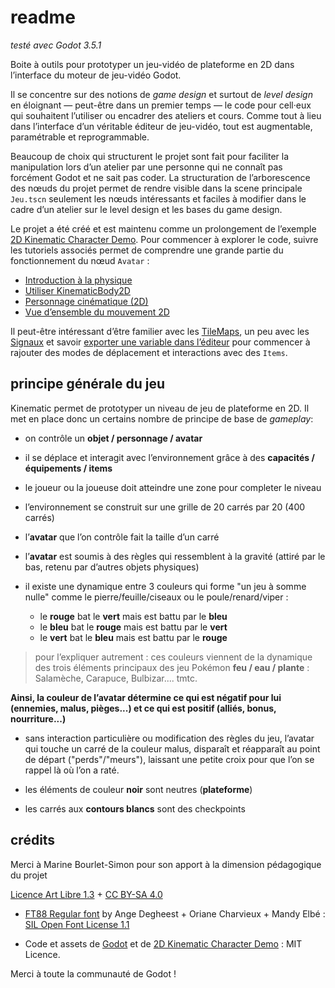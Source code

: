 # readme

*testé avec Godot 3.5.1*


Boite à outils pour prototyper un jeu-vidéo de plateforme en 2D dans l’interface du moteur de jeu-vidéo Godot.

Il se concentre sur des notions de *game design* et surtout de *level design* en éloignant — peut-être dans un premier temps — le code pour cell·eux qui souhaitent l’utiliser ou encadrer des ateliers et cours.
Comme tout à lieu dans l’interface d’un véritable éditeur de jeu-vidéo, tout est augmentable, paramétrable et reprogrammable.

Beaucoup de choix qui structurent le projet sont fait pour faciliter la manipulation lors d’un atelier par une personne qui ne connaît pas forcément Godot et ne sait pas coder. La structuration de l’arborescence des nœuds du projet permet de rendre visible dans la scene principale `Jeu.tscn` seulement les nœuds intéressants et faciles à modifier dans le cadre d’un atelier sur le level design et les bases du game design.

Le projet a été créé et est maintenu comme un prolongement de l’exemple [2D Kinematic Character Demo](https://godotengine.org/asset-library/asset/113). Pour commencer à explorer le code, suivre les tutoriels associés permet de comprendre une grande partie du fonctionnement du nœud `Avatar` :

- [Introduction à la physique](https://docs.godotengine.org/fr/stable/tutorials/physics/physics_introduction.html)
- [Utiliser KinematicBody2D](https://docs.godotengine.org/fr/stable/tutorials/physics/using_kinematic_body_2d.html)
- [Personnage cinématique (2D)](https://docs.godotengine.org/fr/stable/tutorials/physics/kinematic_character_2d.html)
- [Vue d’ensemble du mouvement 2D](https://docs.godotengine.org/fr/stable/tutorials/2d/2d_movement.html)

Il peut-être intéressant d’être familier avec les [TileMaps](https://docs.godotengine.org/fr/stable/tutorials/2d/using_tilemaps.html), un peu avec les [Signaux](https://docs.godotengine.org/fr/stable/getting_started/step_by_step/signals.html) et savoir [exporter une variable dans l’éditeur](https://docs.godotengine.org/fr/stable/tutorials/scripting/gdscript/gdscript_exports.html) pour commencer à rajouter des modes de déplacement et interactions avec des `Items`.

## principe générale du jeu

Kinematic permet de prototyper un niveau de jeu de plateforme en 2D. Il met en place donc un certains nombre de principe de base de *gameplay*:

- on contrôle un **objet / personnage / avatar**
- il se déplace et interagit avec l’environnement grâce à des **capacités / équipements / items**
- le joueur ou la joueuse doit atteindre une zone pour completer le niveau
- l’environnement se construit sur une grille de 20 carrés par 20 (400 carrés)
- l’**avatar** que l’on contrôle fait la taille d’un carré
- l’**avatar** est soumis à des règles qui ressemblent à la gravité (attiré par le bas, retenu par d’autres objets physiques)
- il existe une dynamique entre 3 couleurs qui forme "un jeu à somme nulle" comme le pierre/feuille/ciseaux ou le poule/renard/viper :

    - le **rouge** bat le **vert** mais est battu par le **bleu**
    - le **bleu** bat le **rouge** mais est battu par le **vert**
    - le **vert** bat le **bleu** mais est battu par le **rouge**
  
> pour l’expliquer autrement : ces couleurs viennent de la dynamique des trois éléments principaux des jeu Pokémon **feu / eau / plante** : Salamèche, Carapuce, Bulbizar.... tmtc.

**Ainsi, la couleur de l’avatar détermine ce qui est négatif pour lui (ennemies, malus, pièges...) et ce qui est positif (alliés, bonus, nourriture...)**

- sans interaction particulière ou modification des règles du jeu, l’avatar qui touche un carré de la couleur malus, disparaît et réapparaît au point de départ ("perds"/"meurs"), laissant une petite croix pour que l’on se rappel là où l’on a raté.

- les éléments de couleur **noir** sont neutres (**plateforme**)
- les carrés aux **contours blancs** sont des checkpoints

## crédits

Merci à Marine Bourlet-Simon pour son apport à la dimension pédagogique du projet

[Licence Art Libre 1.3](https://artlibre.org/) + [CC BY-SA 4.0](https://creativecommons.org/licenses/by-sa/4.0/legalcode)

* [FT88 Regular font](https://velvetyne.fr/fonts/degheest/) by Ange Degheest + Oriane Charvieux + Mandy Elbé : [SIL Open Font License 1.1](http://scripts.sil.org/cms/scripts/page.php?site_id=nrsi&id=OFL)

* Code et assets de [Godot](https://github.com/godotengine/godot/blob/master/LICENSE.txt) et de [2D Kinematic Character Demo](https://github.com/godotengine/godot-demo-projects/blob/master/LICENSE.md) : MIT Licence. 

Merci à toute la communauté de Godot ! 